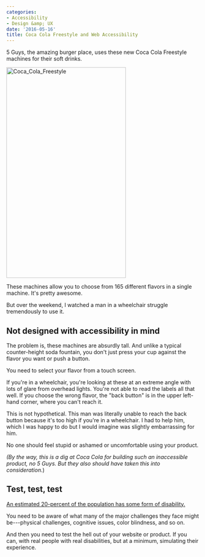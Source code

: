 ```yaml
---
categories:
- Accessibility
- Design &amp; UX
date: '2016-05-16'
title: Coca Cola Freestyle and Web Accessibility
---
```


5 Guys, the amazing burger place, uses these new Coca Cola Freestyle machines for their soft drinks.

<img src="https://gomakethings.com/wp-content/uploads/2016/05/Coca_Cola_Freestyle.jpg" alt="Coca_Cola_Freestyle" width="312" height="550" class="aligncenter size-full wp-image-7123" />

These machines allow you to choose from 165 different flavors in a single machine. It's pretty awesome.

But over the weekend, I watched a man in a wheelchair struggle tremendously to use it.

<!--more-->

## Not designed with accessibility in mind

The problem is, these machines are absurdly tall. And unlike a typical counter-height soda fountain, you don't just press your cup against the flavor you want or push a button.

You need to select your flavor from a touch screen.

If you're in a wheelchair, you're looking at these at an extreme angle with lots of glare from overhead lights. You're not able to read the labels all that well. If you choose the wrong flavor, the "back button" is in the upper left-hand corner, where you can't reach it.

This is not hypothetical. This man was literally unable to reach the back button because it's too high if you're in a wheelchair. I had to help him, which I was happy to do but I would imagine was slightly embarrassing for him.

No one should feel stupid or ashamed or uncomfortable using your product.

*(By the way, this is a dig at Coca Cola for building such an inaccessible product, no 5 Guys. But they also should have taken this into consideration.*)

## Test, test, test

[An estimated 20-percent of the population has some form of disability.](https://www.census.gov/newsroom/releases/archives/miscellaneous/cb12-134.html)

You need to be aware of what many of the major challenges they face might be---physical challenges, cognitive issues, color blindness, and so on.

And then you need to test the hell out of your website or product. If you can, with real people with real disabilities, but at a minimum, simulating their experience.